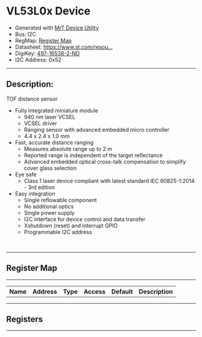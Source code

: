 
<h1>VL53L0x Device</h1>
<ul>
  <li> Generated with <a href="https://github.com/uprev-mrt/mrtutils/wiki/mrt-device">MrT Device Utility</a> </li>
  <li> Bus:  I2C</li>
  <li> RegMap: <a href="Regmap.html">Register Map</a>
  <li>Datasheet: <a href="https://www.st.com/resource/en/datasheet/vl53l0x.pdf">https://www.st.com/resou...</a> </li>
  <li> DigiKey: <a href="https://www.digikey.com/products/en?KeyWords=497-16538-2-ND">497-16538-2-ND</a></li>
  <li> I2C Address: 0x52</li>
</ul>
<hr/>
<h2>Description: </h2>
<p>TOF distance sensor</p>

<!--*user-block-description-start*-->

<ul class="st-list" data-automation-description="features-description">
  <li data-automation-text="feature-text">
    Fully integrated miniature module
    <ul class="st-list">
      <li>940 nm laser VCSEL</li>
      <li>VCSEL driver</li>
      <li>Ranging sensor with advanced embedded micro controller</li>
      <li>4.4 x 2.4 x 1.0 mm</li>
    </ul>
  </li>
  <li data-automation-text="feature-text">
    Fast, accurate distance ranging
    <ul class="st-list">
      <li>Measures absolute range up to 2 m</li>
      <li>Reported range is independent of the target reflectance</li>
      <li>
        Advanced embedded optical cross-talk compensation to simplify cover
        glass selection
      </li>
    </ul>
  </li>
  <li data-automation-text="feature-text">
    Eye safe
    <ul class="st-list">
      <li>
        Class 1 laser device compliant with latest standard IEC 60825-1:2014 -
        3rd edition
      </li>
    </ul>
  </li>
  <li data-automation-text="feature-text">
    Easy integration
    <ul class="st-list">
      <li>Single reflowable component</li>
      <li>No additional optics</li>
      <li>Single power supply</li>
      <li>I2C interface for device control and data transfer</li>
      <li>Xshutdown (reset) and interrupt GPIO</li>
      <li>Programmable I2C address</li>
    </ul>
  </li>
</ul>
<!--*user-block-description-end*-->
<br/>


<hr class="section">
<h2 class="right"> Register Map</h2>
<hr class="thick">

<table class="fields">
    <tr>
        <th>Name</th>
        <th>Address</th>
        <th>Type</th>
        <th>Access</th>
        <th>Default</th>
        <th>Description</th>
    </tr>

</table>



<hr class="section">
<h2 class="right"> Registers</h2>
<hr class="thick">



